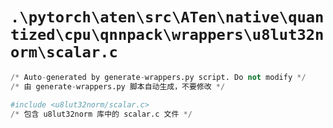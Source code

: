 # `.\pytorch\aten\src\ATen\native\quantized\cpu\qnnpack\wrappers\u8lut32norm\scalar.c`

```py
/* Auto-generated by generate-wrappers.py script. Do not modify */
/* 由 generate-wrappers.py 脚本自动生成，不要修改 */

#include <u8lut32norm/scalar.c>
/* 包含 u8lut32norm 库中的 scalar.c 文件 */
```
